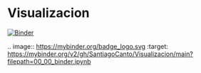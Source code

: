 # Visualizacion

[![Binder](https://mybinder.org/badge_logo.svg)](https://mybinder.org/v2/gh/SantiagoCanto/Visualizacion/main?filepath=00_00_binder.ipynb)

.. image:: https://mybinder.org/badge_logo.svg
 :target: https://mybinder.org/v2/gh/SantiagoCanto/Visualizacion/main?filepath=00_00_binder.ipynb
